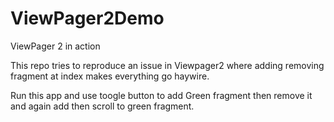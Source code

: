# ViewPager2Demo
ViewPager 2 in action

This repo tries to reproduce an issue in Viewpager2 where adding removing fragment at index makes everything go haywire.


Run this app and use toogle button to add Green fragment then remove it and again add then scroll to green fragment.
